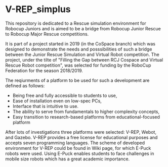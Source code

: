 # V-REP_simplus
This repository is dedicated to a Rescue simulation environment for Robocup Juniors and is aimed to be a bridge from Robocup Junior Rescue to Robocup Major Rescue competitions.

It is part of a project started in 2019 (in the CoSpace branch) which was designed to demonstrate the needs and posssibilities of such a bridge between the Junior Rescue Simulation and Virtual Robot competition. The project, under the tilte of "Filling the Gap between RCJ Cospace and Virtual Rescue Robot competition", was selected for funding by the RoboCup Federation for the season 2018/2019.

The reqiurments of a platform to be used for such a development are defined as follows:
* Being free and fully accessible to students to use,
* Ease of installation even on low-spec PCs,
* Interface that is intuitive to use.
* The ability to serve from fundamentals to higher complexity concepts,
* Easy transition to research-based platforms from educational-focused platform

After lots of investigations three platforms were selected: V-REP, Webot, and Gazebo. V-REP provides a free license for educational purposes and accepts seven programming languages. The scheme of developed environment for V-REP could be found in Wiki page, for which E-Puck robots were used. Using E-Puck enables students to face challenges in mobile size robots which has a great academic importance.
